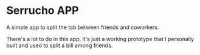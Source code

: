 # Serrucho APP

A simple app to split the tab between friends and coworkers.

There's a lot to do in this app, it's just a working prototype that I personally built and used to split a bill among friends.

